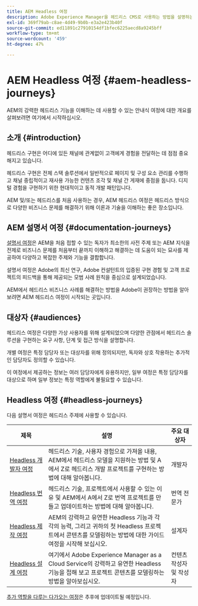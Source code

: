 ```yaml
---
title: AEM Headless 여정
description: Adobe Experience Manager을 헤드리스 CMS로 사용하는 방법을 설명하는 설명서 여정 모음입니다.
exl-id: 369f79ab-c8ae-4d49-9b0b-e3a2e423b40f
source-git-commit: ed11891c27910154df1bfec6225aecd8a9245bff
workflow-type: tm+mt
source-wordcount: '459'
ht-degree: 47%

---
```


# AEM Headless 여정 {#aem-headless-journeys}

AEM의 강력한 헤드리스 기능을 이해하는 데 사용할 수 있는 안내식 여정에 대한 개요를 살펴보려면 여기에서 시작하십시오.

## 소개 {#introduction}

헤드리스 구현은 어디에 있든 채널에 관계없이 고객에게 경험을 전달하는 데 점점 중요해지고 있습니다.

헤드리스 구현은 전체 스택 솔루션에서 일반적으로 페이지 및 구성 요소 관리를 수행하고 채널 중립적이고 재사용 가능한 컨텐츠 조각 및 채널 간 게재에 중점을 둡니다. 디지털 경험을 구현하기 위한 현대적이고 동적 개발 패턴입니다.

AEM 및/또는 헤드리스를 처음 사용하는 경우, AEM 헤드리스 여정은 헤드리스 방식으로 다양한 비즈니스 문제를 해결하기 위해 이론과 기술을 이해하는 좋은 장소입니다.

## AEM 설명서 여정 {#documentation-journeys}

[설명서 여정](/help/journey-documentation/home.md)은 AEM을 처음 접할 수 있는 독자가 최소한의 사전 주제 또는 AEM 지식을 전제로 비즈니스 문제를 처음부터 끝까지 이해하고 해결하는 데 도움이 되는 묘사를 제공하여 다양하고 복잡한 주제와 기능을 결합합니다.

설명서 여정은 Adobe의 최신 연구, Adobe 컨설턴트의 입증된 구현 경험 및 고객 프로젝트의 피드백을 통해 제공되는 모범 사례 원칙을 중심으로 설계되었습니다.

AEM에서 헤드리스 비즈니스 사례를 해결하는 방법을 Adobe이 권장하는 방법을 알아보려면 AEM 헤드리스 여정이 시작되는 곳입니다.

## 대상자 {#audiences}

헤드리스 여정은 다양한 가상 사용자를 위해 설계되었으며 다양한 관점에서 헤드리스 솔루션을 구현하는 요구 사항, 단계 및 접근 방식을 설명합니다.

개별 여정은 특정 담당자 또는 대상자를 위해 정의되지만, 독자와 상호 작용하는 추가적인 담당자도 정의할 수 있습니다.

이 여정에서 제공하는 정보는 여러 담당자에게 유용하지만, 일부 여정은 특정 담당자를 대상으로 하며 일부 정보는 특정 역할에게 불필요할 수 있습니다.

## Headless 여정 {#headless-journeys}

다음 설명서 여정은 헤드리스 주제에 사용할 수 있습니다.

| 제목 | 설명 | 주요 대상자 |
|---|---|---|
| [Headless 개발자 여정](/help/journey-headless/developer/overview.md) | 헤드리스 기술, 사용자 경험으로 가져올 내용, AEM에서 헤드리스 모델을 지원하는 방법 및 A에서 Z로 헤드리스 개발 프로젝트를 구현하는 방법에 대해 알아봅니다. | 개발자 |
| [Headless 번역 여정](/help/journey-headless/translation/overview.md) | 헤드리스 기술, 프로젝트에서 사용할 수 있는 이유 및 AEM에서 A에서 Z로 번역 프로젝트를 만들고 업데이트하는 방법에 대해 알아봅니다. | 번역 전문가 |
| [Headless 제작 여정](/help/journey-headless/author/overview.md) | AEM의 강력하고 유연한 Headless 기능과 각각의 능력, 그리고 귀하의 첫 Headless 프로젝트에서 콘텐츠를 모델링하는 방법에 대한 가이드 여정을 시작해 보십시오. | 설계자 |
| [Headless 설계 여정](/help/journey-headless/architect/overview.md) | 여기에서 Adobe Experience Manager as a Cloud Service의 강력하고 유연한 Headless 기능을 접해 보고 프로젝트 콘텐츠를 모델링하는 방법을 알아보십시오. | 컨텐츠 작성자 및 작성자 |

[추가 역할을 다루는 다가오는 여정](/help/journey-documentation/home.md#journeys)은 추후에 업데이트될 예정입니다.
